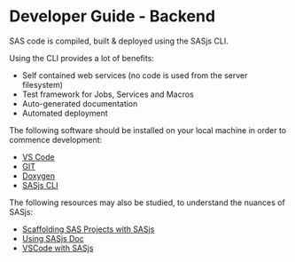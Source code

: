 # Developer Guide - Backend

SAS code is compiled, built & deployed using the SASjs CLI.

Using the CLI provides a lot of benefits:

* Self contained web services (no code is used from the server filesystem)
* Test framework for Jobs, Services and Macros
* Auto-generated documentation
* Automated deployment

The following software should be installed on your local machine in order to commence development:

* [VS Code](https://sasjs.io/windows/#vscode)
* [GIT](https://sasjs.io/windows/#git)
* [Doxygen](https://www.doxygen.nl/download.html)
* [SASjs CLI](https://cli.sasjs.io/installation)

The following resources may also be studied, to understand the nuances of SASjs:

* [Scaffolding SAS Projects with SASjs](https://communities.sas.com/t5/SAS-Global-Forum-Proceedings/Scaffolding-SAS-Projects-With-NPM-and-SASjs/ta-p/726347)
* [Using SASjs Doc](https://sasjs.io/videos/#use-sasjs-doc-to-generate-html-documentation-from-source-programs)
* [VSCode with SASjs](https://www.youtube.com/watch?v=KKfUHTngSFo)

